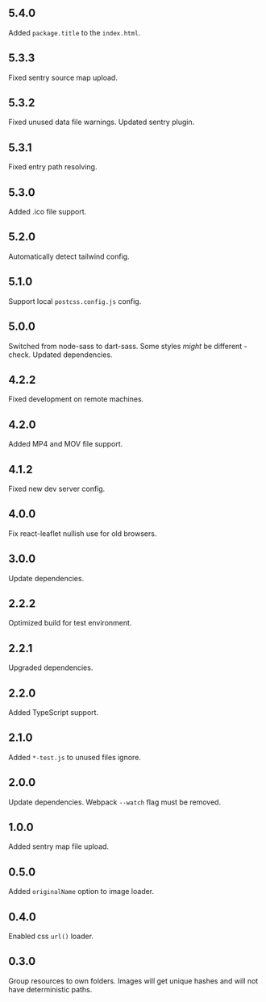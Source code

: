 ## 5.4.0

Added `package.title` to the `index.html`.

## 5.3.3

Fixed sentry source map upload.

## 5.3.2

Fixed unused data file warnings.
Updated sentry plugin.

## 5.3.1

Fixed entry path resolving.

## 5.3.0

Added .ico file support.

## 5.2.0

Automatically detect tailwind config.

## 5.1.0

Support local `postcss.config.js` config.

## 5.0.0

Switched from node-sass to dart-sass. Some styles _might_ be different - check.
Updated dependencies.

## 4.2.2

Fixed development on remote machines.

## 4.2.0

Added MP4 and MOV file support.

## 4.1.2

Fixed new dev server config.

## 4.0.0

Fix react-leaflet nullish use for old browsers.

## 3.0.0

Update dependencies.

## 2.2.2

Optimized build for test environment.

## 2.2.1

Upgraded dependencies.

## 2.2.0

Added TypeScript support.

## 2.1.0

Added `*-test.js` to unused files ignore.

## 2.0.0

Update dependencies. Webpack `--watch` flag must be removed.

## 1.0.0

Added sentry map file upload.

## 0.5.0

Added `originalName` option to image loader.

## 0.4.0

Enabled css `url()` loader.

## 0.3.0

Group resources to own folders. Images will get unique hashes and will not have deterministic paths.
